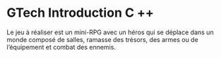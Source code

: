 # GTech Introduction C ++
Le jeu à réaliser est un mini-RPG avec un héros qui se déplace dans un monde composé de salles, ramasse des trésors, des armes ou de l’équipement et combat des ennemis. 
